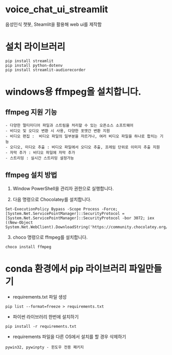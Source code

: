 # voice_chat_ui_streamlit
음성인식 챗봇, Steamlit을 활용해 web ui를 제작함

# 설치 라이브러리

```
pip install streamlit
pip install python-dotenv
pip install streamlit-audiorecorder
```

# windows용 ffmpeg을 설치합니다.

## ffmpeg 지원 기능

    - 다양한 멀티미디어 파일과 스트림을 처리할 수 있는 오픈소스 소프트웨어
    - 비디오 및 오디오 변환 시 사용, 다양한 포맷간 변환 지원
    - 비디오 편집 :  비디오 파일의 일부분을 자르거나, 여러 비디오 파일을 하나로 합치는 기능
    - 오디오, 미디오 추출 : 비디오 파일에서 오디오 추출, 프레임 단위로 이미지 추출 지원
    - 자막 추가 : 비디오 파일에 자막 추가
    - 스트리밍 : 실시간 스트리밍 설정가능

## ffmpeg 설치 방법

1. Window PowerShell을 관리자 권한으로 실행합니다.

2. 다음 명령으로 Chocolatey를 설치합니다.

```
Set-ExecutionPolicy Bypass -Scope Process -Force; [System.Net.ServicePointManager]::SecurityProtocol = [System.Net.ServicePointManager]::SecurityProtocol -bor 3072; iex ((New-Object System.Net.WebClient).DownloadString('https://community.chocolatey.org/install.ps1'))
```

3. choco 명령으로 ffmpeg를 설치합니다.

```
choco install ffmpeg
```

# conda 환경에서 pip 라이브러리 파일만들기

- requirements.txt 파일 생성

```
pip list --format=freeze > requirements.txt
```

- 파이썬 라이브러리 한번에 설치하기

```
pip install -r requirements.txt
```

- requirements 파일을 다른 OS에서 설치를 할 경우 삭제하기

```
pywin32, pywinpty - 윈도우 전용 패키지
```
